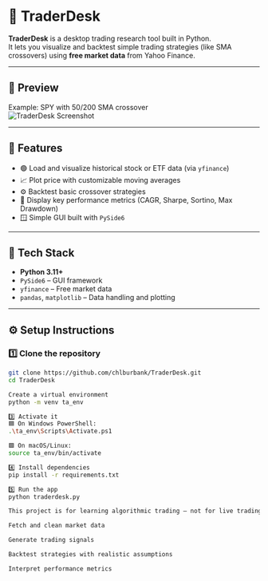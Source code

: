 # 🧠 TraderDesk

**TraderDesk** is a desktop trading research tool built in Python.  
It lets you visualize and backtest simple trading strategies (like SMA crossovers) using **free market data** from Yahoo Finance.

---

## 📸 Preview
Example: SPY with 50/200 SMA crossover  
![TraderDesk Screenshot](docs/screenshot.png)

---

## 🚀 Features
- 🟢 Load and visualize historical stock or ETF data (via `yfinance`)
- 📈 Plot price with customizable moving averages
- ⚙️ Backtest basic crossover strategies
- 🧮 Display key performance metrics (CAGR, Sharpe, Sortino, Max Drawdown)
- 🪟 Simple GUI built with `PySide6`

---

## 🧩 Tech Stack
- **Python 3.11+**
- `PySide6` – GUI framework  
- `yfinance` – Free market data  
- `pandas`, `matplotlib` – Data handling and plotting  

---

## ⚙️ Setup Instructions

### 1️⃣ Clone the repository
```bash
git clone https://github.com/chlburbank/TraderDesk.git
cd TraderDesk

Create a virtual environment
python -m venv ta_env

3️⃣ Activate it
🟦 On Windows PowerShell:
.\ta_env\Scripts\Activate.ps1

🟩 On macOS/Linux:
source ta_env/bin/activate

4️⃣ Install dependencies
pip install -r requirements.txt

5️⃣ Run the app
python traderdesk.py

This project is for learning algorithmic trading — not for live trading or financial advice:

Fetch and clean market data

Generate trading signals

Backtest strategies with realistic assumptions

Interpret performance metrics
